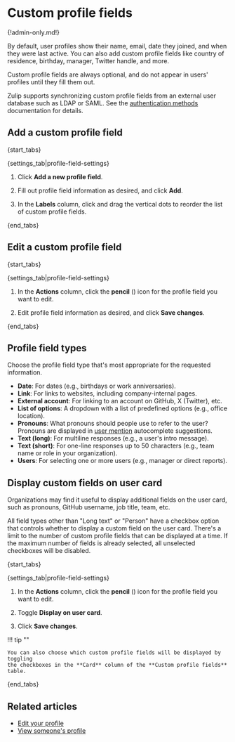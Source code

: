 # Custom profile fields

{!admin-only.md!}

By default, user profiles show their name, email, date they joined, and when
they were last active. You can also add custom profile fields like country
of residence, birthday, manager, Twitter handle, and more.

Custom profile fields are always optional, and do not appear in users'
profiles until they fill them out.

Zulip supports synchronizing custom profile fields from an external
user database such as LDAP or SAML. See the [authentication
methods][authentication-production] documentation for details.

## Add a custom profile field

{start_tabs}

{settings_tab|profile-field-settings}

1. Click **Add a new profile field**.

1. Fill out profile field information as desired, and click **Add**.

1. In the **Labels** column, click and drag the vertical dots to reorder the
   list of custom profile fields.

{end_tabs}

## Edit a custom profile field

{start_tabs}

{settings_tab|profile-field-settings}

1. In the **Actions** column, click the **pencil** (<i class="fa fa-pencil"></i>)
   icon for the profile field you want to edit.

1. Edit profile field information as desired, and click **Save changes**.

{end_tabs}

## Profile field types

Choose the profile field type that's most appropriate for the requested information.

* **Date**: For dates (e.g., birthdays or work anniversaries).
* **Link**: For links to websites, including company-internal pages.
* **External account**: For linking to an account on GitHub, X (Twitter), etc.
* **List of options**: A dropdown with a list of predefined options (e.g.,
  office location).
* **Pronouns**: What pronouns should people use to refer to the user? Pronouns
  are displayed in [user mention](/help/mention-a-user-or-group) autocomplete
  suggestions.
* **Text (long)**: For multiline responses (e.g., a user's intro message).
* **Text (short)**: For one-line responses up to 50 characters (e.g., team
  name or role in your organization).
* **Users**: For selecting one or more users (e.g., manager or direct reports).

## Display custom fields on user card

Organizations may find it useful to display additional fields on the
user card, such as pronouns, GitHub username, job title, team, etc.

All field types other than "Long text" or "Person" have a checkbox option
that controls whether to display a custom field on the user card.
There's a limit to the number of custom profile fields that can be displayed
at a time. If the maximum number of fields is already selected, all unselected
checkboxes will be disabled.

{start_tabs}

{settings_tab|profile-field-settings}

1. In the **Actions** column, click the **pencil** (<i class="fa fa-pencil"></i>)
   icon for the profile field you want to edit.

1. Toggle **Display on user card**.

4. Click **Save changes**.

!!! tip ""

    You can also choose which custom profile fields will be displayed by toggling
    the checkboxes in the **Card** column of the **Custom profile fields** table.

{end_tabs}

## Related articles

* [Edit your profile](/help/edit-your-profile)
* [View someone's profile](/help/view-someones-profile)

[authentication-production]: https://zulip.readthedocs.io/en/stable/production/authentication-methods.html
